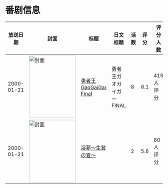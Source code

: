 # 番剧信息

|放送日期|封面|标题|日文标题|话数|评分|评分人数|
|---|---|---|---|---|---|---|
|2000-01-21|<img src="//lain.bgm.tv/pic/cover/c/2d/71/2979_VygjJ.jpg" alt="封面" style="width:150px;height:200px;object-fit:cover;">|[勇者王GaoGaiGar Final](https://bangumi.tv/subject/2979)|勇者王ガオガイガーFINAL|8|8.1|419人评分|
|2000-01-21|<img src="/img/no_icon_subject.png" alt="封面" style="width:150px;height:200px;object-fit:cover;">|[淫夢～生贄の宴～](https://bangumi.tv/subject/92911)||2|5.6|80人评分|
